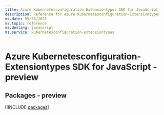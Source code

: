 ```yaml
---
title: Azure Kubernetesconfiguration-Extensiontypes SDK for JavaScript
description: Reference for Azure Kubernetesconfiguration-Extensiontypes SDK for JavaScript
ms.date: 05/30/2025
ms.topic: reference
ms.devlang: javascript
ms.service: kubernetesconfiguration-extensiontypes
---
```

# Azure Kubernetesconfiguration-Extensiontypes SDK for JavaScript - preview
## Packages - preview
[!INCLUDE [packages](kubernetesconfiguration-extensiontypes-index.md)]